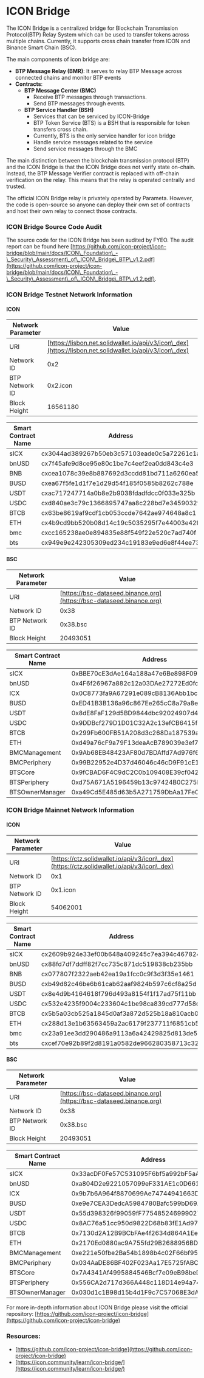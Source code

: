 # ICON Bridge

The ICON Bridge is a centralized bridge for Blockchain Transmission Protocol(BTP) Relay System which can be used to transfer tokens across multiple chains. Currently, it supports cross chain transfer from ICON and Binance Smart Chain (BSC).

The main components of icon bridge are:

* **BTP Message Relay (BMR)**: It serves to relay BTP Message across connected chains and monitor BTP events
* **Contracts**:
  * **BTP Message Center (BMC)**
    * Receive BTP messages through transactions.
    * Send BTP messages through events.
  * **BTP Service Handler (BSH)**
    * Services that can be serviced by ICON-Bridge
    * BTP Token Service (BTS) is a BSH that is responsible for token transfers cross chain.
    * Currently, BTS is the only service handler for icon bridge
    * Handle service messages related to the service
    * Send service messages through the BMC

The main distinction between the blockchain transmission protocol (BTP) and the ICON Bridge is that the ICON Bridge does not verify state on-chain. Instead, the BTP Message Verifier contract is replaced with off-chain verification on the relay. This means that the relay is operated centrally and trusted.

The official ICON Bridge relay is privately operated by Parameta. However, the code is open-source so anyone can deploy their own set of contracts and host their own relay to connect those contracts.

### ICON Bridge Source Code Audit

The source code for the ICON Bridge has been audited by FYEO. The audit report can be found here [https://github.com/icon-project/icon-bridge/blob/main/docs/ICON\_Foundation\_-\_Security\_Assessment\_of\_ICON\_Bridge\_BTP\_v1.2.pdf](https://github.com/icon-project/icon-bridge/blob/main/docs/ICON\_Foundation\_-\_Security\_Assessment\_of\_ICON\_Bridge\_BTP\_v1.2.pdf).

### ICON Bridge Testnet Network Information

#### **ICON**

| Network Parameter | Value                                                                                                    |
| ----------------- | -------------------------------------------------------------------------------------------------------- |
| URI               | [https://lisbon.net.solidwallet.io/api/v3/icon\_dex](https://lisbon.net.solidwallet.io/api/v3/icon\_dex) |
| Network ID        | 0x2                                                                                                      |
| BTP Network ID    | 0x2.icon                                                                                                 |
| Block Height      | 16561180                                                                                                 |

| Smart Contract Name | Address                                    |
| ------------------- | ------------------------------------------ |
| sICX                | cx3044ad389267b50eb3c57103eade0c5a72261c1a |
| bnUSD               | cx7f45afe9d8ce95e80c1be7c4eef2ea0dd843c4e3 |
| BNB                 | cxcea1078c39e8b887692d3ccdd81bd711a6260ea5 |
| BUSD                | cxea67f5fe1d1f7e1d29d54f185f0585b8262c788e |
| USDT                | cxac717247714a0b8e2b9038fdadfdcc0f033e325b |
| USDC                | cxd840ae3c79c1366895747aa8c228bd7e3459032f |
| BTCB                | cx63be8619af9cdf1cb053ccde7642ae974648a8c1 |
| ETH                 | cx4b9cd9bb520b08d14c19c5035295f7e44003e42f |
| bmc                 | cxcc165238ae0e894835e88f549f22e520c7ad740f |
| bts                 | cx949e9e242305309ed234c19183e9ed6e8f44ee73 |

#### **BSC**

| Network Parameter | Value                                                                |
| ----------------- | -------------------------------------------------------------------- |
| URI               | [https://bsc-dataseed.binance.org](https://bsc-dataseed.binance.org) |
| Network ID        | 0x38                                                                 |
| BTP Network ID    | 0x38.bsc                                                             |
| Block Height      | 20493051                                                             |

| Smart Contract Name | Address                                    |
| ------------------- | ------------------------------------------ |
| sICX                | 0xBBE70cE3dAe164a188a47e6Be898F09D29AFdF74 |
| bnUSD               | 0x4F6f26967a882c12a03DAe27272Ed0fd85A94443 |
| ICX                 | 0x0C8773fa9A67291e089cB8136Abb1bcb0Aae220F |
| BUSD                | 0xED41B3B136a96c867Ee265cC8a79a8ea39eeC9C4 |
| USDT                | 0x8dE8FaF129d5BD9844dbc92024907d48B415987C |
| USDC                | 0x9DDBcf279D1D01C32A2c13efCB6415f37416857F |
| BTCB                | 0x299Fb600FB51A208d3c268Da187539a59bE40041 |
| ETH                 | 0xd49a76cF9a79F13deaAcB789039e3ef76C4c1c5F |
| BMCManagement       | 0x9Ab68EB48423AF80d7BDAffd7Ad976f69aa67e37 |
| BMCPeriphery        | 0x99B22952e4D37d46046c46cD9F91cE1cdfB0605B |
| BTSCore             | 0x9fCBAD6F4C9dC2C0b109408E39cf042B9b2aE65A |
| BTSPeriphery        | 0xd75A671A5196459b13c97424B0C275D51D2C3488 |
| BTSOwnerManager     | 0xa49Cd5E485d63b5A271759DbAa17Fe05d14DAeDe |

### ICON Bridge Mainnet Network Information

#### **ICON**

| Network Parameter | Value                                                                                      |
| ----------------- | ------------------------------------------------------------------------------------------ |
| URI               | [https://ctz.solidwallet.io/api/v3/icon\_dex](https://ctz.solidwallet.io/api/v3/icon\_dex) |
| Network ID        | 0x1                                                                                        |
| BTP Network ID    | 0x1.icon                                                                                   |
| Block Height      | 54062001                                                                                   |

| Smart Contract Name | Address                                    |
| ------------------- | ------------------------------------------ |
| sICX                | cx2609b924e33ef00b648a409245c7ea394c467824 |
| bnUSD               | cx88fd7df7ddff82f7cc735c871dc519838cb235bb |
| BNB                 | cx077807f2322aeb42ea19a1fcc0c9f3d3f35e1461 |
| BUSD                | cxb49d82c46be6b61cab62aaf9824b597c6cf8a25d |
| USDT                | cx8e4d9b4164618f796d493a8154f1f17ad75f11bb |
| USDC                | cx532e4235f9004c233604c1be98ca839cd777d58c |
| BTCB                | cx5b5a03cb525a1845d0af3a872d525b18a810acb0 |
| ETH                 | cx288d13e1b63563459a2ac6179f237711f6851cb5 |
| bmc                 | cx23a91ee3dd290486a9113a6a42429825d813de53 |
| bts                 | cxcef70e92b89f2d8191a0582de966280358713c32 |

#### **BSC**

| Network Parameter | Value                                                                |
| ----------------- | -------------------------------------------------------------------- |
| URI               | [https://bsc-dataseed.binance.org](https://bsc-dataseed.binance.org) |
| Network ID        | 0x38                                                                 |
| BTP Network ID    | 0x38.bsc                                                             |
| Block Height      | 20493051                                                             |

| Smart Contract Name | Address                                    |
| ------------------- | ------------------------------------------ |
| sICX                | 0x33acDF0Fe57C531095F6bf5a992bF5aA81c94Acf |
| bnUSD               | 0xa804D2e9221057099eF331AE1c0D6616cC27d770 |
| ICX                 | 0x9b7b6A964f8870699Ae74744941663D257b0ec1f |
| BUSD                | 0xe9e7CEA3DedcA5984780Bafc599bD69ADd087D56 |
| USDT                | 0x55d398326f99059fF775485246999027B3197955 |
| USDC                | 0x8AC76a51cc950d9822D68b83fE1Ad97B32Cd580d |
| BTCB                | 0x7130d2A12B9BCbFAe4f2634d864A1Ee1Ce3Ead9c |
| ETH                 | 0x2170Ed0880ac9A755fd29B2688956BD959F933F8 |
| BMCManagement       | 0xe221e50fbe2Ba54b1898b4c02F66bf9598fbD1dB |
| BMCPeriphery        | 0x034AaDE86BF402F023Aa17E5725fABC4ab9E9798 |
| BTSCore             | 0x7A4341Af4995884546Bcf7e09eB98beD3eD26D28 |
| BTSPeriphery        | 0x556CA2d717d366A448c118D14e94a744b3c6578c |
| BTSOwnerManager     | 0x030d1c1B98d15b4d1F9c7C57068E3dAfCFb73dC4 |

For more in-depth information about ICON Bridge please visit the official repository: [https://github.com/icon-project/icon-bridge](https://github.com/icon-project/icon-bridge)

### Resources:

* [https://github.com/icon-project/icon-bridge](https://github.com/icon-project/icon-bridge)
* [https://icon.community/learn/icon-bridge/](https://icon.community/learn/icon-bridge/)

